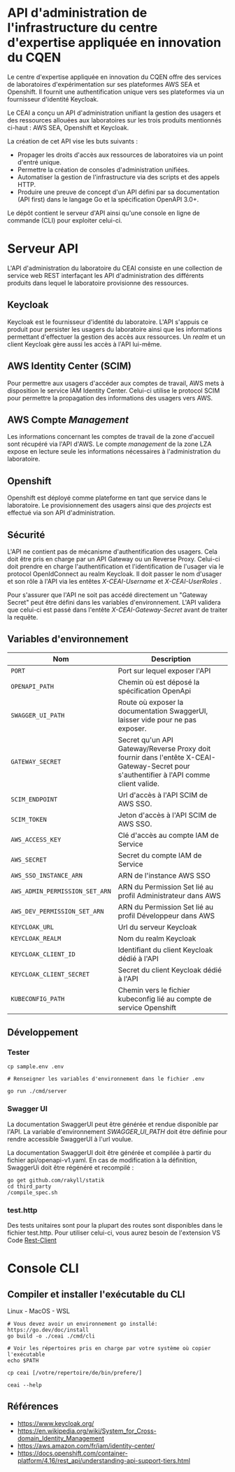 # API d'administration de l'infrastructure du centre d'expertise appliquée en innovation du CQEN

Le centre d'expertise appliquée en innovation du CQEN offre des services de laboratoires d'expérimentation sur ses plateformes AWS SEA et Openshift. Il fournit une authentification unique vers ses plateformes via un fournisseur d'identité Keycloak.

Le CEAI a conçu un API d'administration unifiant la gestion des usagers et des ressources allouées aux laboratoires sur les trois produits mentionnés ci-haut : AWS SEA, Openshift et Keycloak.

La création de cet API vise les buts suivants :

 * Propager les droits d'accès aux ressources de laboratoires via un point d'entré unique.
 * Permettre la création de consoles d'administration unifiées.
 * Automatiser la gestion de l'infrastructure via des scripts et des appels HTTP.
 * Produire une preuve de concept d'un API défini par sa documentation (API first) dans le langage Go et la spécification OpenAPI 3.0+.

Le dépôt contient le serveur d'API ainsi qu'une console en ligne de commande (CLI) pour exploiter celui-ci.

# Serveur API

L'API d'administration du laboratoire du CEAI consiste en une collection de service web REST interfaçant les API d'administration des différents produits dans lequel le laboratoire provisionne des ressources. 

## Keycloak

Keycloak est le fournisseur d'identité du laboratoire. L'API s'appuis ce produit pour persister les usagers du laboratoire ainsi que les informations permettant d'effectuer la gestion des accès aux ressources. Un *realm* et un client Keycloak gère aussi les accès à l'API lui-même.

## AWS Identity Center (SCIM)

Pour permettre aux usagers d'accéder aux comptes de travail, AWS mets à disposition le service IAM Identity Center. Celui-ci utilise le protocol SCIM pour permettre la propagation des informations des usagers vers AWS. 

## AWS Compte *Management* 

Les informations concernant les comptes de travail de la zone d'accueil sont récupéré via l'API d'AWS. Le compte *management* de la zone LZA expose en lecture seule les informations nécessaires à l'administration du laboratoire.

## Openshift

Openshift est déployé comme plateforme en tant que service dans le laboratoire. Le provisionnement des usagers ainsi que des *projects* est effectué via son API d'administration.


## Sécurité

L'API ne contient pas de mécanisme d'authentification des usagers. Cela doit être pris en charge par un API Gateway ou un Reverse Proxy. Celui-ci doit prendre en charge l'authentification et l'identification de l'usager via le protocol OpenIdConnect au realm Keycloak. Il doit passer le nom d'usager et son rôle à l'API via les entêtes _X-CEAI-Username_ et _X-CEAI-UserRoles_ .

Pour s'assurer que l'API ne soit pas accédé directement un "Gateway Secret" peut être défini dans les variables d'environnement. L'API validera que celui-ci est passé dans l'entête _X-CEAI-Gateway-Secret_ avant de traiter la requête.

## Variables d'environnement

| Nom                           | Description                                                   |
| ----------------------------  | ------------------------------------------------------------- |
| `PORT`                        | Port sur lequel exposer l'API                                 |
| `OPENAPI_PATH`                | Chemin où est déposé la spécification OpenApi
| `SWAGGER_UI_PATH`             | Route où exposer la documentation SwaggerUI, laisser vide pour ne pas exposer.
| `GATEWAY_SECRET`              | Secret qu'un API Gateway/Reverse Proxy doit fournir dans l'entête X-CEAI-Gateway-Secret pour s'authentifier à l'API comme client valide.
| `SCIM_ENDPOINT`               | Url d'accès à l'API SCIM de AWS SSO.
| `SCIM_TOKEN`                  | Jeton d'accès à l'API SCIM de AWS SSO.
| `AWS_ACCESS_KEY`              | Clé d'accès au compte IAM de Service 
| `AWS_SECRET`                  | Secret du compte IAM de Service
| `AWS_SSO_INSTANCE_ARN`        | ARN de l'instance AWS SSO
| `AWS_ADMIN_PERMISSION_SET_ARN`| ARN du Permission Set lié au profil Administrateur dans AWS
| `AWS_DEV_PERMISSION_SET_ARN`  | ARN du Permission Set lié au profil Développeur dans AWS
| `KEYCLOAK_URL`                | Url du serveur Keycloak
| `KEYCLOAK_REALM`              | Nom du realm Keycloak
| `KEYCLOAK_CLIENT_ID`          | Identifiant du client Keycloak dédié à l'API
| `KEYCLOAK_CLIENT_SECRET`      | Secret du client Keycloak dédié à l'API
| `KUBECONFIG_PATH`             | Chemin vers le fichier kubeconfig lié au compte de service Openshift

## Développement

### Tester

```
cp sample.env .env

# Renseigner les variables d'environnement dans le fichier .env

go run ./cmd/server
```

### Swagger UI

La documentation SwaggerUI peut être générée et rendue disponible par l'API. La variable d'environnement _SWAGGER_UI_PATH_ doit être définie pour rendre accessible SwaggerUI à l'url voulue.
 
La documentation SwaggerUI doit être générée et compilée à partir du fichier api/openapi-v1.yaml. En cas de modification à la définition, SwaggerUi doit être régénéré et recompilé :
 
```
go get github.com/rakyll/statik
cd third_party
/compile_spec.sh
```

### test.http

Des tests unitaires sont pour la plupart des routes sont disponibles dans le fichier test.http. Pour utiliser celui-ci, vous aurez besoin de l'extension VS Code [Rest-Client](https://marketplace.visualstudio.com/items?itemName=humao.rest-client)

# Console CLI

## Compiler et installer l'exécutable du CLI

Linux - MacOS - WSL
```
# Vous devez avoir un environnement go installé: https://go.dev/doc/install
go build -o ./ceai ./cmd/cli

# Voir les répertoires pris en charge par votre système où copier l'exécutable
echo $PATH

cp ceai [/votre/repertoire/de/bin/prefere/] 

ceai --help
```

## Références
* https://www.keycloak.org/
* https://en.wikipedia.org/wiki/System_for_Cross-domain_Identity_Management
* https://aws.amazon.com/fr/iam/identity-center/
* https://docs.openshift.com/container-platform/4.16/rest_api/understanding-api-support-tiers.html